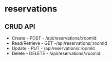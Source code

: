 # reservations

## CRUD API

* Create - POST - /api/reservations/:roomId
* Read/Retrieve - GET -/api/reservations/:roomId
* Update - PUT - /api/reservations/:roomId
* Delete - DELETE - /api/reservations/:roomId
